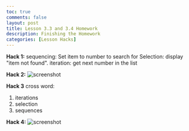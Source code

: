 ```yaml
---
toc: true
comments: false
layout: post
title: Lesson 3.3 and 3.4 Homework
description: Finishing the Homework
categories: [Lesson Hacks]
---
```


**Hack 1:**
sequencing: Set item to number to search for
Selection: display "item not found".
iteration: get next number in the list

**Hack 2:**
![screenshot](https://i.paste.pics/K51VS.png)

**Hack 3**
cross word:
1. iterations
2. selection
3. sequences


**Hack 4:**
![screenshot](https://i.paste.pics/K51T6.png)